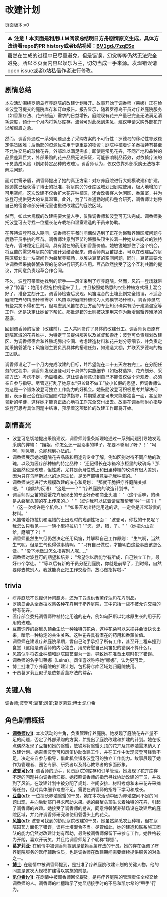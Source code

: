 # 改建计划
页面版本:v0
 

| :warning: 注意！本页面是利用LLM阅读总结明日方舟剧情原文生成，具体方法请看repo的PR history或者b站视频：[BV1gdJ7zqESe](https://www.bilibili.com/video/BV1gdJ7zqESe/)         |
|:----------------------------|
| 虽然在生成的过程中已尽量避免，但是错误，幻觉等等仍然无法完全避免。所以本页面内容以娱乐为主，切勿当成一手来源。发现错误请open issue或者b站私信作者进行修改。|



## 剧情总结
本次活动围绕罗德岛疗养庭院的改建计划展开。故事开始于调香师（莱娜）正在检查波登可提交的庭院库存和订单报告。报告显示，随着罗德岛干员对疗养庭院服务（如香薰疗法、花卉制品）需求的日益增长，庭院现有花卉产量已完全无法满足消耗速度，预计一个月内将耗尽库存。波登可对此感到焦急，建议申请采购外部花卉以解燃眉之急。

然而，调香师通过一系列问题点出了采购方案的不可行性：罗德岛的移动性导致稳定供货困难；后勤部的资源优先用于更重要的物资；庭院种植着许多泰拉特有甚至不允许交易的珍稀花卉，外部难以满足需求；即使是常见花卉，不同产地和品种的品质差异巨大，外部采购的花卉品质无法保证，可能影响制品药效，对依赖疗法的干员造成风险（例如特定品种的玫瑰）。调香师认为，仅仅依靠外部采购无法根本解决问题。

面对供需矛盾，调香师提出了她的真正方案：对疗养庭院进行大规模改建和扩建。她透露已经获得了博士的批准，将庭院旁的仓库区域划归庭院使用，极大地增加了可用空间。这次改建不仅会扩大花卉种植区，还会改善客人休闲区、香薰室，并为波登可提供更大的专属温室。此外，为了节省通勤时间和整合研究，调香师计划将自己的宿舍和部分研究室也搬进改建后的庭院区域。

然而，如此大规模的改建需要大量人手，仅靠调香师和波登可无法完成。调香师委托波登可去寻找一位擅长花卉栽培和温室建造的干员来协助。

在等待波登可找人期间，调香师在午餐时间偶然遇到了正在为磐蟹养殖区域问题与后勤干员争执的豆苗。调香师注意到豆苗的磐蟹头顶生长着一种她从未闻过的独特花卉，香味稳定且耐闻，具有潜在的药用和香薰价值。她敏锐地抓住了这个机会，将豆苗的需求与庭院的扩建计划结合起来。调香师向豆苗提出，可以在改建后的庭院区域划出一块空间作为磐蟹养殖场，以解决豆苗的空间问题，同时，豆苗需要允许调香师采摘磐蟹头顶的花朵进行研究和应用。豆苗欣然接受了这个互利共赢的提议，并同意负责起草合作合同。

不久，波登可带着她找到的帮手——风笛来到了疗养庭院。然而，风笛一登场就带来了“惊喜”：她用小型拖拉机运来了土，并且按照她熟悉的农业种植方式将土混合好了，准备立刻开工。调香师检查后发现，风笛混合的土壤比例完全错误，不适合庭院花卉的精细种植需求（风笛误将庭院种植视为大规模农场种植）。调香师虽然有些哭笑不得和生气，但考虑到风笛在农业方面的专业知识确实有助于建造温室等工作，还是决定让她留下帮忙。那批混错的土则被决定用来作为新增磐蟹养殖场的基底。

回到调香师的宿舍（改建前），三人共同商讨了具体的改建分工。调香师负责原有庭院区域的花卉维护、为特定干员提供服务以及监督和搬迁；波登可负责规划改建区、为调香师宿舍和养殖场腾出空间、考虑建造材料和花卉划分等细节，并负责定期采摘磐蟹花；风笛则主要负责具体的搭建任务，如建造大棚，并联系罗德岛的施工团队。

调香师设定了一个月内完成改建的目标，并希望能在二十五天左右完工。在分配任务的过程中，调香师发现波登可对于具体的实施细节（如板材选择、花卉划分、采摘方法）考虑不足，仍显稚嫩。这让调香师意识到自己不能仅仅做个旁观者，必须亲自参与指导。尽管这打乱了她原本“只监督不做工”放小长假的愿望，但调香师认为这是一个锻炼波登可独立工作能力的好机会。她鼓励波登可积极思考并解决问题，表示自己会在庭院里随时提供指导，并期望波登可未来能够独当一面，甚至带领新的学徒，这样她才能真正放心地将工作完全交付出去。故事在调香师耐心指导波登可思考具体问题中结束，预示着这项繁忙的改建工作即将开始。
## 剧情高光
- 波登可急切地提出采购建议，调香师则慢条斯理地通过一系列问题引导她发现采购的弊端：
  "姐姐，你怎么还一副没事的样子，花要不够用了呀？！"
  "呵呵，别急嘛，总能想到办法的。"
- 调香师展示她对庭院花卉品质和用途的专业了解，例如区别对待不同产地的玫瑰，以及为医疗部种植的特定品种：
  "还记得长在冰箱冷冻柜里的玫瑰吗？那些虽然也是玫瑰，但性质，尤其是药用性质上和田里种植的玫瑰有很大差别，因为只在乌萨斯以北的冰原生长，是医疗部特意委托我种植的。"
- 调香师决定进行大规模改建的决心和规划：
  "那就干脆把疗养庭院关掉吧。"（幽默的反语）
  "这是——？"
  "疗养庭院的改造计划书。"
- 调香师对豆苗的磐蟹花卉展现出的专业好奇和商业头脑：
  "（这个香味，的确是从磐蟹头顶的花上传来的。）"
  "（或许我可以试着请豆苗帮我“种”一些？）"
  "（这一次或许是个机会。）"
  "如果开发出特定用途的话，一定会是非常珍贵的材料。"
- 风笛带着拖拉机和混错的土出现时的戏剧性场面：
  "波登可，你找的干员呢？我怎么只看见——一辆小型拖拉机？"
  "您，混，错，了。"
  "（她把火山岩给，磨细了？）"
- 调香师虽然生气但仍然决定任用风笛，并解释自己工作原则：
  "生气啊，当然生气呢。但是生气也得做事情啊。"
  "只有自己做过，才能明白这些事应该怎么做。"
  "没下地做过怎么指挥别人呢......"
- 调香师对波登可的期望和培养：
  "希望你以后能学有所成，自己独立工作。最好带个学徒。"
  "等以后有新的干员分配到庭院，你就是前辈了，到时候，自然要你去教别人。我就能真正把工作交给你，放心做指挥啦~"
## trivia
*   疗养庭院不仅提供休闲服务，还为干员提供香薰疗法和花卉制品。
*   罗德岛会从全泰拉收集各种花卉用于疗养庭院，其中包括一些不被允许交易的特有花卉。
*   医疗部会委托调香师种植特定用途的花卉，例如乌萨斯以北冰原生长的用于药用的玫瑰。
*   豆苗饲养的磐蟹头顶会生长一种独特的花朵，这种花朵可以采摘并会很快长出来，暗示一种稳定的共生关系。这种花卉具有潜在的药用和香薰价值。
*   调香师在建设疗养庭院早期，曾自己动手承担了所有工作，甚至开工程车撞到食堂（这段是调香师的内心独白，用来安慰自己风笛犯的错误不算什么）。
*   风笛似乎将农业种植和庭院园艺混为一谈，导致她在准备土壤时犯了错误。
*   调香师的名字叫莱娜（Leina）。风笛喜欢称呼她“娜娜”，认为更可爱。
*   博士批准了疗养庭院的扩建计划，包括将仓库区域划归庭院使用。
*   干员葛罗莉亚似乎是依赖香薰疗法的常客。
## 关键人物
调香师;波登可;豆苗;风笛;葛罗莉亚;博士;凯尔希
## 角色剧情概括
-   **[调香师](../char_v3/char_181_flower.md)([v1](../chars/char_181_flower.md))**: 本次活动的主角，负责管理疗养庭院。她发现了庭院花卉产量不足的问题，否定了外部采购的方案，并提出了庭院改建和扩建的计划。她在饭点偶然发现了豆苗和她的磐蟹，敏锐地将磐蟹头顶的花卉及其养殖需求纳入了改建计划。她召集波登可和风笛协助改建工作，并在工作中发现波登可经验不足，决定亲自参与指导，借此机会锻炼波登可的独立工作能力。故事展现了她作为管理者、园艺专家、研究者以及耐心教导者的多面形象。
-   **[波登可](../char_v3/char_258_podego.md)([v1](../chars/char_258_podego.md))**: 调香师的助手，负责庭院的库存和订单管理。她发现了花卉库存不足的问题并向调香师汇报。她按照调香师的指示寻找协助改建的干员，并找到了风笛。在改建计划中被分配了规划、空间安排、材料考虑和未来花卉采摘等任务，但对具体细节考虑不足，需要在调香师的指导下学习和成长。
-   **[豆苗](../char_v3/char_452_bstalk.md)([v1](../chars/char_452_bstalk.md))**: 一位擅长养殖磐蟹的干员。她在本次活动中因为养殖空间不足的问题出现，并向后勤部门寻求帮助未果。她的磐蟹头顶生长着独特的花卉，引起了调香师的兴趣。她接受了调香师的提议，同意将磐蟹养殖场设在改建后的庭院区域，并允许调香师研究和使用磐蟹头上的花朵。
-   **[风笛](../char_v3/char_222_bpipe.md)([v1](../chars/char_222_bpipe.md))**: 波登可找到的协助庭院改建的干员。她虽然熟悉农业种植，但在庭院园艺方面犯了错误，误将土壤混合不当。尽管如此，她的建造和联系施工团队的能力仍然对改建计划有帮助，最终被调香师保留下来参与工作。她性格较为开朗，喜欢开玩笑，并且给调香师起了个昵称“娜娜”。
-   **葛罗莉亚**: 在剧情中被调香师提到是依赖香薰疗法的干员。她的存在强调了疗养庭院服务的医疗辅助性质，也是调香师在改建期间需要继续提供服务的对象之一。
-   **[博士](../char_v3/extended_char_bo_shi.md)**: 在剧情中被调香师提到，是批准了疗养庭院改建计划的关键人物。他的同意是这次大规模扩建得以实施的前提。
-   **[凯尔希](../char_v3/char_003_kalts.md)([v1](../chars/char_003_kalts.md))**: 在剧情中被调香师回忆提及，是将疗养庭院的管理责任全权交给调香师的人。调香师的吐槽暗示了她早期接手时的不易和凯尔希的“甩手”行为。